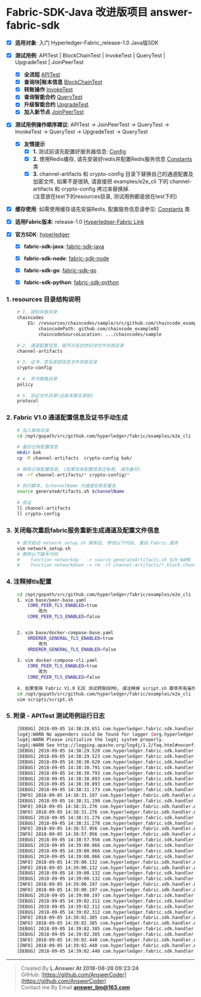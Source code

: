# Fabric-SDK-Java 改进版项目 answer-fabric-sdk
  - [x] **适用对象**: 入门 Hyperledger-Fabric_release-1.0 Java版SDK
  
  - [x] **测试用例**: APITest | BlockChainTest | InvokeTest | QueryTest | UpgradeTest | JoinPeerTest
    - [x] **全流程** [APITest](https://github.com/AnswerCoder/answer-fabric-sdk/blob/master/src/test/java/com/hyperledger/fabric/sdk/handler/APITest.java)
    - [x] **查询块|账本信息** [BlockChainTest](https://github.com/AnswerCoder/answer-fabric-sdk/blob/master/src/test/java/com/hyperledger/fabric/sdk/handler/BlockChainTest.java)
    - [x] **转账操作** [InvokeTest](https://github.com/AnswerCoder/answer-fabric-sdk/blob/master/src/test/java/com/hyperledger/fabric/sdk/handler/InvokeTest.java)
    - [x] **查询智能合约** [QueryTest](https://github.com/AnswerCoder/answer-fabric-sdk/blob/master/src/test/java/com/hyperledger/fabric/sdk/handler/QueryTest.java)
    - [x] **升级智能合约** [UpgradeTest](https://github.com/AnswerCoder/answer-fabric-sdk/blob/master/src/test/java/com/hyperledger/fabric/sdk/handler/UpgradeTest.java)
    - [x] **加入新节点** [JoinPeerTest](https://github.com/AnswerCoder/answer-fabric-sdk/blob/master/src/test/java/com/hyperledger/fabric/sdk/handler/JoinPeerTest.java)
    
  - [x] **测试用例操作顺序建议**: APITest -> JoinPeerTest -> QueryTest -> InvokeTest -> QueryTest -> UpgradeTest -> QueryTest
    - [x] **友情提示**
        - [x] **1.** 测试前请先配置好服务器信息:  [Config](https://github.com/AnswerCoder/answer-fabric-sdk/blob/master/src/test/java/com/hyperledger/fabric/sdk/common/Config.java)
        - [x] **2.** 使用Redis缓存, 请先安装好redis并配置Redis服务信息 [Constants](https://github.com/AnswerCoder/answer-fabric-sdk/blob/master/src/main/java/com/hyperledger/fabric/sdk/common/Constants.java) 类
        - [x] **3.** channel-artifacts 和 crypto-config 目录下替换自己的通道配置及加密文件, 如果不是很熟, 请直接把 examples/e2e_cli 下的 channel-artifacts 和 crypto-config 拷过来替换掉. <br>
                        (注意放在test下的resources目录, 测试用例都是放在test下的)
  
  - [x] **缓存使用**: 如需使用缓存请先安装Redis, 配置服务信息请参见: [Constants](https://github.com/AnswerCoder/answer-fabric-sdk/blob/master/src/main/java/com/hyperledger/fabric/sdk/common/Constants.java) 类
        
  - [x] **适用Fabric版本**: release-1.0  [Hyperledger-Fabric Link](https://github.com/hyperledger/fabric)
  
  - [x] **官方SDK**: [hyperledger](https://github.com/hyperledger)
    - [x] **fabric-sdk-java**: [fabric-sdk-java](https://github.com/hyperledger/fabric-sdk-java)
    - [x] **fabric-sdk-node**: [fabric-sdk-node](https://github.com/hyperledger/fabric-sdk-node)
    - [x] **fabric-sdk-go**: [fabric-sdk-go](https://github.com/hyperledger/fabric-sdk-go)
    - [x] **fabric-sdk-python**: [fabric-sdk-python](https://github.com/hyperledger/fabric-sdk-py)                      



### 1. resources 目录结构说明
```bash
    # 1. 链码存放目录
    chaincodes
        EG: /resources/chaincodes/sample/src/github.com/chaincode_example02/chaincode_example02.go
            chaincodePath: github.com/chaincode_example02
            chaincodeSourceLocation: .../chaincodes/sample
    
    # 2. 通道配置信息、锚节点及创世纪块文件存放目录
    channel-artifacts
    
    # 3. 证书、签名密钥信息文件存放目录
    crypto-config
    
    # 4. 背书策略目录
    policy
    
    # 5. 协议文件目录(此版本暂无用到)
    protocol
```


### 2. Fabric V1.0 通道配置信息及证书手动生成
```bash
    # 加入脚本目录
    cd /opt/gopath/src/github.com/hyperledger/fabric/examples/e2e_cli
    
    # 备份已有配置信息
    mkdir bak
    cp -R channel-artifacts  crypto-config bak/
    
    # 移除已有配置信息, (如果现有配置信息还有用, 请先备份)
    rm -rf channel-artifacts/* crypto-config/*
    
    # 执行脚本, $channelName 为通道名称变量名
    source generateArtifacts.sh $channelName  
    
    # 验证
    ll channel-artifacts
    ll crypto-config                 
```


### 3. 关闭每次重启fabric服务重新生成通道及配置文件信息
```bash
    # 首次启动 network_setup.sh 脚本后, 修改以下代码, 重启 Fabric 服务
    vim network_setup.sh
    # 删除以下脚本代码
    #    function networkUp   -> source generateArtifacts.sh $CH_NAME
    #    function networkDown -> rm -rf channel-artifacts/*.block channel-artifacts/*.tx crypto-config
```


### 4. 注释掉tls配置
```bash
    cd /opt/gopath/src/github.com/hyperledger/fabric/examples/e2e_cli
    1. vim base/peer-base.yaml
        CORE_PEER_TLS_ENABLED=true 
            改为
        CORE_PEER_TLS_ENABLED=false


    2. vim base/docker-compose-base.yaml
        ORDERER_GENERAL_TLS_ENABLED=true
            改为
        ORDERER_GENERAL_TLS_ENABLED=false
    
    3. vim docker-compose-cli.yaml
        CORE_PEER_TLS_ENABLED=true
            改为
        CORE_PEER_TLS_ENABLED=false  
                  
    4. 如果使用 Fabric V1.0 E2E 测试转账DEMO, 请注释掉 script.sh 脚本所有操作区块链代码
    cd /opt/gopath/src/github.com/hyperledger/fabric/examples/e2e_cli
    vim scripts/script.sh                          
```


### 5. 附录 - APITest 测试用例运行日志
```bash
    [DEBUG] 2018-09-05 14:38:28.651 com.hyperledger.fabric.sdk.handler.ApiHandler:[60] 构建Hyperledger Fabric客户端实例 Start...
    log4j:WARN No appenders could be found for logger (org.hyperledger.fabric.sdk.helper.Config).
    log4j:WARN Please initialize the log4j system properly.
    log4j:WARN See http://logging.apache.org/log4j/1.2/faq.html#noconfig for more info.
    [DEBUG] 2018-09-05 14:38:29.520 com.hyperledger.fabric.sdk.handler.ApiHandler:[87] 构建Hyperledger Fabric客户端实例 End!!!
    [DEBUG] 2018-09-05 14:38:29.523 com.hyperledger.fabric.sdk.handler.ApiHandler:[115] 创建通道 Start, channelName: mychannel.
    [DEBUG] 2018-09-05 14:38:30.620 com.hyperledger.fabric.sdk.handler.ApiHandler:[139] order节点: orderer.example.com 已成功加入通道.
    [DEBUG] 2018-09-05 14:38:30.791 com.hyperledger.fabric.sdk.handler.ApiHandler:[166] peer节点: peer0.org1.example.com 已成功加入通道.
    [DEBUG] 2018-09-05 14:38:30.793 com.hyperledger.fabric.sdk.handler.ApiHandler:[170] eventHub节点: peer0.org1.example.com 已成功加入通道.
    [DEBUG] 2018-09-05 14:38:30.893 com.hyperledger.fabric.sdk.handler.ApiHandler:[166] peer节点: peer1.org1.example.com 已成功加入通道.
    [DEBUG] 2018-09-05 14:38:30.893 com.hyperledger.fabric.sdk.handler.ApiHandler:[170] eventHub节点: peer1.org1.example.com 已成功加入通道.
    [DEBUG] 2018-09-05 14:38:31.173 com.hyperledger.fabric.sdk.handler.ApiHandler:[145] 创建通道 End, channelName: mychannel, isInitialized: true.
    [INFO] 2018-09-05 14:38:31.197 com.hyperledger.fabric.sdk.handler.ApiHandler:[150] 通道对象已放入redis缓存, key: hyperledger:fabric:cache:channel:mychannel.
    [DEBUG] 2018-09-05 14:38:31.199 com.hyperledger.fabric.sdk.handler.ApiHandler:[186] 安装智能合约 Start, chaincode name: mycc, chaincode path: github.com/chaincode_example02.
    [INFO] 2018-09-05 14:38:31.276 com.hyperledger.fabric.sdk.handler.ApiHandler:[370] response status: SUCCESS, isVerified: false from peer: peer0.org1.example.com, payload: 【nil】.
    [INFO] 2018-09-05 14:38:31.276 com.hyperledger.fabric.sdk.handler.ApiHandler:[370] response status: SUCCESS, isVerified: false from peer: peer1.org1.example.com, payload: 【nil】.
    [DEBUG] 2018-09-05 14:38:31.276 com.hyperledger.fabric.sdk.handler.ApiHandler:[203] 安装智能合约 End, chaincode name: mycc, chaincode path: github.com/chaincode_example02.
    [DEBUG] 2018-09-05 14:38:31.278 com.hyperledger.fabric.sdk.handler.ApiHandler:[253] 初始化智能合约 Start, channelName: mychannel, fcn: init, args: [a, 2300, b, 2400]
    [INFO] 2018-09-05 14:38:57.956 com.hyperledger.fabric.sdk.handler.ApiHandler:[370] response status: SUCCESS, isVerified: true from peer: peer0.org1.example.com, payload: 【nil】.
    [INFO] 2018-09-05 14:38:57.956 com.hyperledger.fabric.sdk.handler.ApiHandler:[370] response status: SUCCESS, isVerified: true from peer: peer1.org1.example.com, payload: 【nil】.
    [DEBUG] 2018-09-05 14:38:57.956 com.hyperledger.fabric.sdk.handler.ApiHandler:[341] 提交到orderer节点进行共识 Start...
    [DEBUG] 2018-09-05 14:39:00.066 com.hyperledger.fabric.sdk.handler.ApiHandler:[344] 提交到orderer共识 End, Type: TRANSACTION_ENVELOPE, TransactionActionInfoCount: 1, isValid: true, ValidationCode: 0.
    [DEBUG] 2018-09-05 14:39:00.066 com.hyperledger.fabric.sdk.handler.ApiHandler:[272] 初始化智能合约 End, channelName: mychannel, fcn: init, args: [a, 2300, b, 2400]
    [DEBUG] 2018-09-05 14:39:00.066 com.hyperledger.fabric.sdk.handler.ApiHandler:[284] 查询智能合约 Start, channelName: mychannel, fcn: query, args: [b]
    [INFO] 2018-09-05 14:39:00.132 com.hyperledger.fabric.sdk.handler.ApiHandler:[370] response status: SUCCESS, isVerified: true from peer: peer0.org1.example.com, payload: 2400.
    [INFO] 2018-09-05 14:39:00.132 com.hyperledger.fabric.sdk.handler.ApiHandler:[370] response status: SUCCESS, isVerified: true from peer: peer1.org1.example.com, payload: 2400.
    [DEBUG] 2018-09-05 14:39:00.132 com.hyperledger.fabric.sdk.handler.ApiHandler:[296] 查询智能合约 End, channelName: mychannel, fcn: query, args: [b]
    [DEBUG] 2018-09-05 14:39:00.132 com.hyperledger.fabric.sdk.handler.ApiHandler:[308] 交易智能合约 Start, channelName: mychannel, fcn: invoke, args: [a, b, 7]
    [INFO] 2018-09-05 14:39:00.197 com.hyperledger.fabric.sdk.handler.ApiHandler:[370] response status: SUCCESS, isVerified: true from peer: peer0.org1.example.com, payload: nil.
    [INFO] 2018-09-05 14:39:00.197 com.hyperledger.fabric.sdk.handler.ApiHandler:[370] response status: SUCCESS, isVerified: true from peer: peer1.org1.example.com, payload: nil.
    [DEBUG] 2018-09-05 14:39:00.197 com.hyperledger.fabric.sdk.handler.ApiHandler:[341] 提交到orderer节点进行共识 Start...
    [DEBUG] 2018-09-05 14:39:02.311 com.hyperledger.fabric.sdk.handler.ApiHandler:[344] 提交到orderer共识 End, Type: TRANSACTION_ENVELOPE, TransactionActionInfoCount: 1, isValid: true, ValidationCode: 0.
    [DEBUG] 2018-09-05 14:39:02.312 com.hyperledger.fabric.sdk.handler.ApiHandler:[320] 交易智能合约 End, channelName: mychannel, fcn: invoke, args: [a, b, 7]
    [DEBUG] 2018-09-05 14:39:02.312 com.hyperledger.fabric.sdk.handler.ApiHandler:[284] 查询智能合约 Start, channelName: mychannel, fcn: query, args: [b]
    [INFO] 2018-09-05 14:39:02.385 com.hyperledger.fabric.sdk.handler.ApiHandler:[370] response status: SUCCESS, isVerified: true from peer: peer0.org1.example.com, payload: 2407.
    [INFO] 2018-09-05 14:39:02.385 com.hyperledger.fabric.sdk.handler.ApiHandler:[370] response status: SUCCESS, isVerified: true from peer: peer1.org1.example.com, payload: 2407.
    [DEBUG] 2018-09-05 14:39:02.385 com.hyperledger.fabric.sdk.handler.ApiHandler:[296] 查询智能合约 End, channelName: mychannel, fcn: query, args: [b]
    [DEBUG] 2018-09-05 14:39:02.385 com.hyperledger.fabric.sdk.handler.ApiHandler:[284] 查询智能合约 Start, channelName: mychannel, fcn: query, args: [a]
    [INFO] 2018-09-05 14:39:02.440 com.hyperledger.fabric.sdk.handler.ApiHandler:[370] response status: SUCCESS, isVerified: true from peer: peer0.org1.example.com, payload: 2293.
    [INFO] 2018-09-05 14:39:02.440 com.hyperledger.fabric.sdk.handler.ApiHandler:[370] response status: SUCCESS, isVerified: true from peer: peer1.org1.example.com, payload: 2293.
    [DEBUG] 2018-09-05 14:39:02.440 com.hyperledger.fabric.sdk.handler.ApiHandler:[296] 查询智能合约 End, channelName: mychannel, fcn: query, args: [a]
```

***
> Created By **L.Answer At 2018-08-28 09:23:24** <br>
> GitHub: [https://github.com/AnswerCoder](https://github.com/AnswerCoder) <br>
> Contact me By Email **answer_ljm@163.com**


